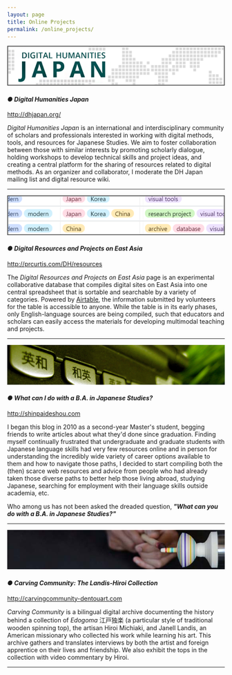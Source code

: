 ```yaml
---
layout: page
title: Online Projects
permalink: /online_projects/
---
```


<p>
<p class="indent"><img src="/images/dhjapan_cap.png"></p>
<p>
<h4><em>● Digital Humanities Japan</em></h4>
<p class="indent"><a href="http://dhjapan.org/">http://dhjapan.org/</a></p>

<p class="indent"><em>Digital Humanities Japan</em> is an international and interdisciplinary community of scholars and professionals interested in working with digital methods, tools, and resources for Japanese Studies. We aim to foster collaboration between those with similar interests by promoting scholarly dialogue, holding workshops to develop technical skills and project ideas, and creating a central platform for the sharing of resources related to digital methods. As an organizer and collaborator, I moderate the DH Japan mailing list and digital resource wiki.</p>

<hr>
<p class="indent"><img src="/images/database_cap.png"></p>
<p>
<h4><em>● Digital Resources and Projects on East Asia</em></h4>
<p class="indent"><a href="http://prcurtis.com/DH/resources">http://prcurtis.com/DH/resources</a></p>

<p class="indent">The <em>Digital Resources and Projects on East Asia</em> page is an experimental collaborative database that compiles digital sites on East Asia into one central spreadsheet that is sortable and searchable by a variety of categories. Powered by <a href="https://airtable.com/">Airtable</a>, the information submitted by volunteers for the table is accessible to anyone. While the table is in its early phases, only English-language sources are being compiled, such that educators and scholars can easily access the materials for developing multimodal teaching and projects.</p>

<hr>
<p class="indent"><img src="/images/shinpaideshou.jpg"><p>
<p>
<h4><em>● What can I do with a B.A. in Japanese Studies?</em></h4>
<p class="indent"><a href="http://shinpaideshou.com">http://shinpaideshou.com</a><p>

<p class="indent">I began this blog in 2010 as a second-year Master's student, begging friends to write articles about what they'd done since graduation. Finding myself continually frustrated that undergraduate and graduate students with Japanese language skills had very few resources online and in person for understanding the incredibly wide variety of career options available to them and how to navigate those paths, I decided to start compiling both the (then) scarce web resources and advice from people who had already taken those diverse paths to better help those living abroad, studying Japanese, searching for employment with their language skills outside academia, etc.</p>
<p class="indent">Who among us has not been asked the dreaded question, <em><b>"What can you do with a B.A. in Japanese Studies?"</b></em></p>
<p></p>
<hr>
<p class="indent"><img src="/images/carvingcommunity.jpg"></p>
<p>
<h4><em>● Carving Community: The Landis-Hiroi Collection</em></h4>
<p class="indent"><a href="http://carvingcommunity-dentouart.com">http://carvingcommunity-dentouart.com</a></p>

<p class="indent"><em>Carving Community</em> is a bilingual digital archive documenting the history behind a collection of <em>Edogoma</em> 江戸独楽 (a particular style of traditional wooden spinning top), the artisan Hiroi Michiaki, and Janell Landis, an American missionary who collected his work while learning his art. This archive gathers and translates interviews by both the artist and foreign apprentice on their lives and friendship. We also exhibit the tops in the collection with video commentary by Hiroi.</p>

<hr>
